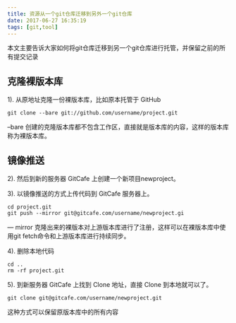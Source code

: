```yaml
---
title: 资源从一个git仓库迁移到另外一个git仓库
date: 2017-06-27 16:35:19
tags: [git,tool]
---
```

本文主要告诉大家如何将git仓库迁移到另一个git仓库进行托管，并保留之前的所有提交记录
<!-- more -->

## 克隆裸版本库

1). 从原地址克隆一份裸版本库，比如原本托管于 GitHub
```
git clone --bare git://github.com/username/project.git
```
–bare 创建的克隆版本库都不包含工作区，直接就是版本库的内容，这样的版本库称为裸版本库。

## 镜像推送

2). 然后到新的服务器 GitCafe 上创建一个新项目newproject。

3). 以镜像推送的方式上传代码到 GitCafe 服务器上。

```
cd project.git
git push --mirror git@gitcafe.com/username/newproject.gi
```
— mirror 克隆出来的裸版本对上游版本库进行了注册，这样可以在裸版本库中使用git fetch命令和上游版本库进行持续同步。

4). 删除本地代码
```
cd ..
rm -rf project.git
```
5). 到新服务器 GitCafe 上找到 Clone 地址，直接 Clone 到本地就可以了。
```
git clone git@gitcafe.com/username/newproject.git
```
这种方式可以保留原版本库中的所有内容